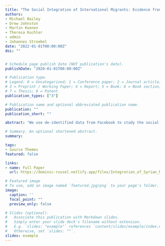 ```yaml
---
title: "The Social Integration of International Migrants: Evidence from the Networks of Syrians in Germany"
authors:
- Michael Bailey
- Drew Johnston
- Martin Koenen
- Theresa Kuchler
- admin
- Johannes Stroebel
date: "2022-01-01T00:00:00Z"
doi: ""


# Schedule page publish date (NOT publication's date).
publishDate: "2020-01-01T00:00:00Z"

# Publication type.
# Legend: 0 = Uncategorized; 1 = Conference paper; 2 = Journal article;
# 3 = Preprint / Working Paper; 4 = Report; 5 = Book; 6 = Book section;
# 7 = Thesis; 8 = Patent
publication_types: ["3"]

# Publication name and optional abbreviated publication name.
publication: ""
publication_short: ""

abstract: "We use de-identified data from Facebook to study the social integration of Syrian migrants in Germany, a country that received a large influx of refugees during the Syrian Civil War. We construct measures of migrants' social integration based on Syrians' friendship links to Germans, their use of the German language, and their participation in local social groups. We find large variation in Syrians' social integration across German counties, and use a movers' research design to document that these differences are largely due to causal effects of place. Regional differences in the social integration of Syrians are shaped both by the rate at which German natives befriend other locals in general (general friendliness) and the relative rate at which they befriend local Syrian migrants versus German natives (relative friending). We follow the friending behavior of Germans that move across locations to show that both general friendliness and relative friending are more strongly affected by place-based effects such as local institutions than by persistent individual characteristics of natives (e.g., attitudes toward neighbors or migrants). Relative friending is higher in areas with lower unemployment and more completed government-sponsored integration courses. Using variation in teacher availability as an instrument, we find that integration courses had a substantial causal effect on the social integration of Syrian migrants. We also use fluctuations in the presence of Syrian migrants across high school cohorts to show that natives with quasi-random exposure to Syrians in school are more likely to befriend other Syrian migrants in other settings, suggesting that contact between groups can shape subsequent attitudes towards migrants."

# Summary. An optional shortened abstract.
summary:

tags:
- Source Themes
featured: false

links:
- name: Full Paper
  url: https://dominic-russel.netlify.app/files/Integration_of_Syrian_Migrants_in_Germany.pdf

# Featured image
# To use, add an image named `featured.jpg/png` to your page's folder.
image:
  caption: ''
  focal_point: ""
  preview_only: false

# Slides (optional).
#   Associate this publication with Markdown slides.
#   Simply enter your slide deck's filename without extension.
#   E.g. `slides: "example"` references `content/slides/example/index.md`.
#   Otherwise, set `slides: ""`.
slides: example
---
```

